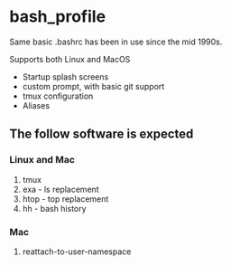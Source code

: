 bash_profile
============

Same basic .bashrc has been in use since the mid 1990s.

Supports both Linux and MacOS

* Startup splash screens
* custom prompt, with basic git support
* tmux configuration
* Aliases


## The follow software is expected

### Linux and Mac

1. tmux
1. exa - ls replacement
1. htop - top replacement
1. hh - bash history

### Mac

1. reattach-to-user-namespace
